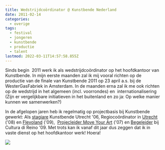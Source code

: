 ```yaml
---
title: Wedstrijdcoördinator @ Kunstbende Nederland
date: 2011-02-14
categories:
  - overige
tags:
  - festival
  - jongeren
  - kunstbende
  - productie
  - talent
lastmod: 2022-03-11T14:57:58.855Z
---
```


Sinds begin  2011 werk ik als wedstrijdcoördinator op het hoofdkantoor van Kunstbende. In mijn eerste maanden zal ik mij vooral richten op de productie van de finale van Kunstbende 2011 op 23 april a.s. bij de WesterGasFabriek in Amsterdam. In de maanden erna zal ik me ook richten op de wedstrijd in het algemeen (incl. voorrondes) en  internationalisering (Zijn er vergelijkbare initiatieven in het buitenland en zo ja: Op welke manier kunnen we samenwerken?)

In de afgelopen jaren heb ik regelmatig op projectbasis bij Kunstbende gewerkt: Als [stagiare](http://stijnbiemans.nl/stn/?p=203) Kunstbende Utrecht '06, Regiocoördinator in [Utrecht](http://stijnbiemans.nl/stn/?p=66) ('08) en [Flevoland](http://stijnbiemans.nl/stn/?p=262) ('09),  [Projecleider Move Your Art](http://stijnbiemans.nl/stn/?p=59) ('07) en [Begeleider](http://stijnbiemans.nl/stn/?p=683) bij Cultura di Reino '09. Met trots kan ik vanaf dit jaar dus zeggen dat ik in vaste dienst op het hoofdkantoor werk! Hoera!

![](images/kblogo.jpg)

